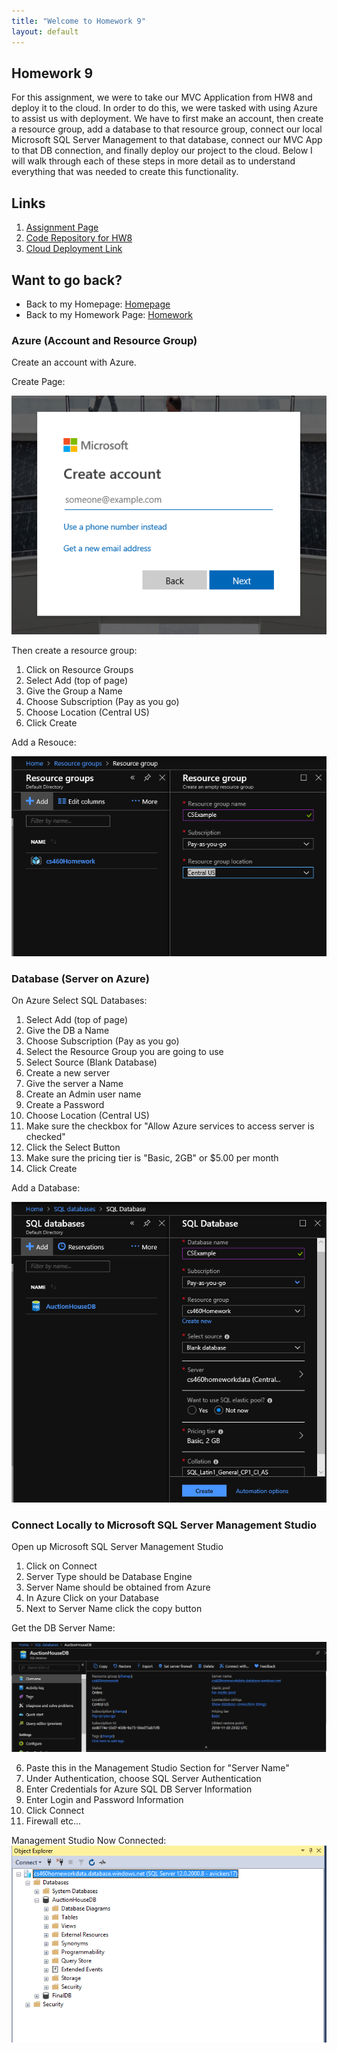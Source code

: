 ```yaml
---
title: "Welcome to Homework 9"
layout: default
---
```


## Homework 9
For this assignment, we were to take our MVC Application from HW8 and deploy it to the cloud.  In order to do this, we were tasked with using Azure to assist us with deployment.  We have to first make an account, then create a resource group, add a database to that resource group, connect our local Microsoft SQL Server Management to that database, connect our MVC App to that DB connection, and finally deploy our project to the cloud.  Below I will walk through each of these steps in more detail as to understand everything that was needed to create this functionality.
  
## Links
1. [Assignment Page](https://www.wou.edu/~morses/classes/cs46x/assignments/HW9_1819.html)
2. [Code Repository for HW8](https://github.com/avickers17/avickers17.github.io/tree/master/cs460/HW8)
3. [Cloud Deployment Link]()

## Want to go back?
* Back to my Homepage: [Homepage](https://avickers17.github.io)
* Back to my Homework Page: [Homework](https://avickers17.github.io/cs460/)

### Azure (Account and Resource Group)
Create an account with Azure. 

Create Page:

![Create](Create-Azure.png)

Then create a resource group:
1. Click on Resource Groups
2. Select Add (top of page)
3. Give the Group a Name
4. Choose Subscription (Pay as you go)
5. Choose Location (Central US)
6. Click Create

Add a Resouce:

![Resouce](Resource.png)

### Database (Server on Azure)
On Azure Select SQL Databases:
1. Select Add (top of page)
2. Give the DB a Name
3. Choose Subscription (Pay as you go)
4. Select the Resource Group you are going to use
5. Select Source (Blank Database)
6. Create a new server
7. Give the server a Name
8. Create an Admin user name
9. Create a Password
10. Choose Location (Central US)
11. Make sure the checkbox for "Allow Azure services to access server is checked"
12. Click the Select Button
13. Make sure the pricing tier is "Basic, 2GB" or $5.00 per month
14. Click Create

Add a Database:

![DB](Create-DB.png)

### Connect Locally to Microsoft SQL Server Management Studio
Open up Microsoft SQL Server Management Studio
1. Click on Connect
2. Server Type should be Database Engine
3. Server Name should be obtained from Azure
4. In Azure Click on your Database
5. Next to Server Name click the copy button

Get the DB Server Name:

![Server](Server-Name.png)

6. Paste this in the Management Studio Section for "Server Name"
7. Under Authentication, choose SQL Server Authentication
8. Enter Credentials for Azure SQL DB Server Information
9. Enter Login and Password Information
10. Click Connect
11. Firewall etc...

Management Studio Now Connected:
![MS](MS-SQL.png)





